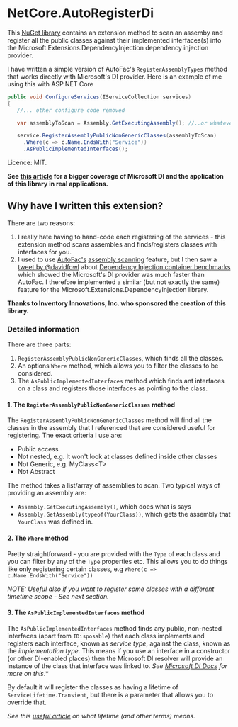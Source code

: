 # NetCore.AutoRegisterDi

This [NuGet library](https://www.nuget.org/packages/NetCore.AutoRegisterDi/)
contains an extension method to scan an assemby and register all 
the public classes against their implemented interfaces(s) into the
Microsoft.Extensions.DependencyInjection dependency injection provider. 

I have written a simple version of AutoFac's `RegisterAssemblyTypes`
method that works directly with Microsoft's DI provider.
Here is an example of me using this with ASP.NET Core

```c#
public void ConfigureServices(IServiceCollection services)
{
   //... other configure code removed

   var assemblyToScan = Assembly.GetExecutingAssembly(); //..or whatever assembly you need

   service.RegisterAssemblyPublicNonGenericClasses(assemblyToScan)
     .Where(c => c.Name.EndsWith("Service"))
     .AsPublicImplementedInterfaces();
```

Licence: MIT.

**See [this article](https://www.thereformedprogrammer.net/asp-net-core-fast-and-automatic-dependency-injection-setup/)
for a bigger coverage of Microsoft DI and the application of this library in real applications.**

## Why have I written this extension?

There are two reasons:

1. I really hate having to hand-code each registering of the services - this
extension method scans assembles and finds/registers classes with interfaces for you.
2. I used to use [AutoFac's](https://autofac.org/) [assembly scanning](http://autofac.readthedocs.io/en/latest/register/scanning.html#assembly-scanning)
feature, but I then saw a [tweet by @davidfowl](https://twitter.com/davidfowl/status/987866910946615296) about 
[Dependency Injection container benchmarks](https://ipjohnson.github.io/DotNet.DependencyInjectionBenchmarks/)
which showed the Microsoft's DI provider was much faster than AutoFac.
I therefore implemented a similar (but not exactly the same) feature for the
Microsoft.Extensions.DependencyInjection library.

**Thanks to Inventory Innovations, Inc. who sponsored the creation of this library.**

### Detailed information

There are three parts:
1. `RegisterAssemblyPublicNonGenericClasses`, which finds all the classes.
2. An options `Where` method, which allows you to filter the classes to be considered.
3. The `AsPublicImplementedInterfaces` method which finds ant interfaces on a class and
registers those interfaces as pointing to the class.


#### 1. The `RegisterAssemblyPublicNonGenericClasses` method

The `RegisterAssemblyPublicNonGenericClasses` method will find all the classes
in the assembly that I referenced that are considered useful for registering.
The exact criteria I use are:

- Public access
- Not nested, e.g. It won't look at classes defined inside other classes
- Not Generic, e.g. MyClass\<T\>
- Not Abstract

The method takes a list/array of assemblies to scan. Two typical ways of providing an assembly are:

- `Assembly.GetExecutingAssembly()`, which does what is says
- `Assembly.GetAssembly(typeof(YourClass))`, which gets the assembly that `YourClass` was defined in.

#### 2. The `Where` method

Pretty straightforward - you are provided with the `Type` of each class and
you can filter by any of the `Type` properties etc. This allows you to
do things like only registering certain classes,
e.g `Where(c => c.Name.EndsWith("Service"))`

*NOTE: Useful also if you want to register some classes with a different timetime scope -
See next section.*

#### 3. The `AsPublicImplementedInterfaces` method

The `AsPublicImplementedInterfaces` method finds any public, non-nested interfaces 
(apart from `IDisposable`) that each class implements and registers each
interface, known as *service type*, against the class, known as the *implementation type*.
This means if you use an interface in a constructor (or other DI-enabled places)
then the Microsoft DI resolver will provide an instance of the class that interface
was linked to.
*See [Microsoft DI Docs](https://docs.microsoft.com/en-us/aspnet/core/fundamentals/dependency-injection?view=aspnetcore-2.1) for more on this*.*

By default it will register the classes as having a lifetime of `ServiceLifetime.Transient`,
but there is a parameter that allows you to override that.

*See this [useful article](https://joonasw.net/view/aspnet-core-di-deep-dive)
on what lifetime (and other terms) means.*